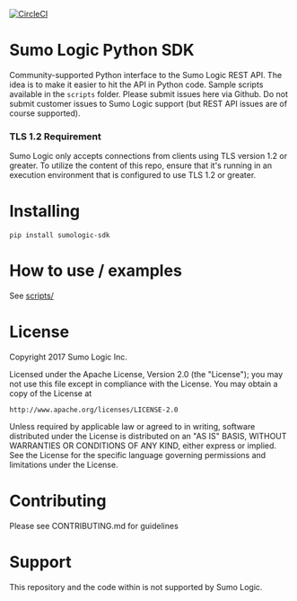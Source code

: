 [![CircleCI](https://circleci.com/gh/beckonconn/sumologic-python-sdk/tree/master.svg?style=svg)](https://circleci.com/gh/beckonconn/sumologic-python-sdk/tree/master)



Sumo Logic Python SDK
=====================

Community-supported Python interface to the Sumo Logic REST API.  The idea is to make it easier to
hit the API in Python code.  Sample scripts available in the `scripts` folder.  Please submit issues
here via Github.  Do not submit customer issues to Sumo Logic support (but REST API issues are of 
course supported).

### TLS 1.2 Requirement

Sumo Logic only accepts connections from clients using TLS version 1.2 or greater. To utilize the content of this repo, ensure that it's running in an execution environment that is configured to use TLS 1.2 or greater.

Installing
==========

```
pip install sumologic-sdk
```

How to use / examples
=====================

See [scripts/](scripts/)

License
=======

Copyright 2017 Sumo Logic Inc. 

Licensed under the Apache License, Version 2.0 (the "License");
you may not use this file except in compliance with the License.
You may obtain a copy of the License at

    http://www.apache.org/licenses/LICENSE-2.0

Unless required by applicable law or agreed to in writing, software
distributed under the License is distributed on an "AS IS" BASIS,
WITHOUT WARRANTIES OR CONDITIONS OF ANY KIND, either express or implied.
See the License for the specific language governing permissions and
limitations under the License.

Contributing
=============

Please see CONTRIBUTING.md for guidelines


Support
=======

This repository and the code within is not supported by Sumo Logic.
